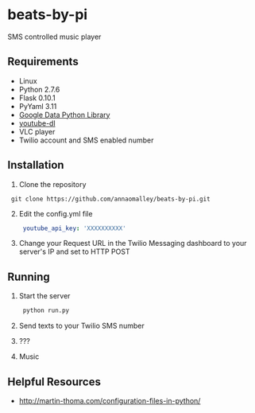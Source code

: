 # beats-by-pi

SMS controlled music player

Requirements
------------
* Linux
* Python 2.7.6
* Flask 0.10.1
* PyYaml 3.11
* [Google Data Python Library](https://developers.google.com/gdata/articles/python_client_lib#library)
* [youtube-dl](https://rg3.github.io/youtube-dl/)
* VLC player
* Twilio account and SMS enabled number

Installation
------------

1. Clone the repository
  ```
   git clone https://github.com/annaomalley/beats-by-pi.git
  ```
  
2. Edit the config.yml file
   ```yaml
    youtube_api_key: 'XXXXXXXXXX' 
   ```

3. Change your Request URL in the Twilio Messaging dashboard to your server's IP and set to HTTP POST

Running
------------
1. Start the server

   ```python
    python run.py
   ```
2. Send texts to your Twilio SMS number
3. ???
4. Music

Helpful Resources
------------
* http://martin-thoma.com/configuration-files-in-python/
